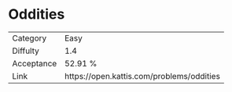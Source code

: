 # Oddities

<table>
    <tr>
        <td>Category</td>
        <td>Easy</td>
    </tr>
    <tr>
        <td>Diffulty</td>
        <td>1.4</td>
    </tr>
    <tr>
        <td>Acceptance</td>
        <td>52.91 %</td>
    </tr>
    <tr>
        <td>Link</td>
        <td>https://open.kattis.com/problems/oddities</td>
    </tr>
</table>